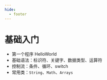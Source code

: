 ```yaml
---
hide:
  - footer
---
```

# 基础入门

- 第一个程序 HelloWorld
- 基础语法：标识符、关键字、数据类型、运算符
- 控制流：条件、循环、switch
- 常用类：`String`、`Math`、`Arrays` 
